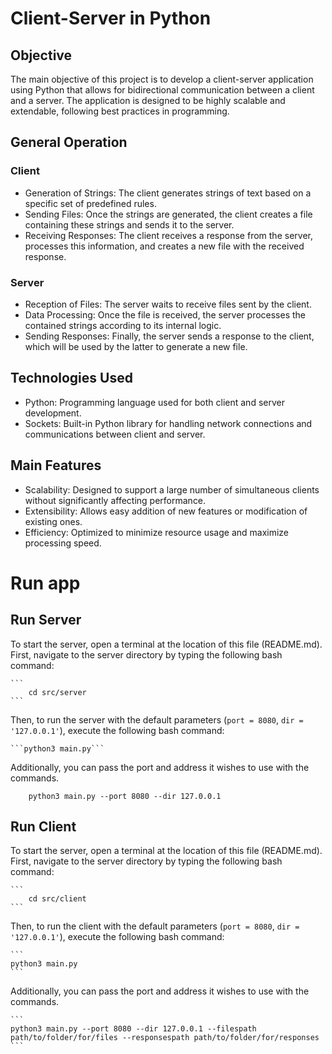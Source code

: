 # Client-Server in Python
## Objective
The main objective of this project is to develop a client-server application using Python that allows for bidirectional communication between a client and a server. The application is designed to be highly scalable and extendable, following best practices in programming.

## General Operation
### Client
- Generation of Strings: The client generates strings of text based on a specific set of predefined rules.
- Sending Files: Once the strings are generated, the client creates a file containing these strings and sends it to the server.
- Receiving Responses: The client receives a response from the server, processes this information, and creates a new file with the received response.
### Server
- Reception of Files: The server waits to receive files sent by the client.
- Data Processing: Once the file is received, the server processes the contained strings according to its internal logic.
- Sending Responses: Finally, the server sends a response to the client, which will be used by the latter to generate a new file.
## Technologies Used
- Python: Programming language used for both client and server development.
- Sockets: Built-in Python library for handling network connections and communications between client and server.
## Main Features
- Scalability: Designed to support a large number of simultaneous clients without significantly affecting performance.
- Extensibility: Allows easy addition of new features or modification of existing ones.
- Efficiency: Optimized to minimize resource usage and maximize processing speed.

# Run app
## Run Server
To start the server, open a terminal at the location of this file (README.md). First, navigate to the server directory by typing the following bash command: 

    ```
        cd src/server
    ```

Then, to run the server with the default parameters (`port = 8080`, `dir = '127.0.0.1'`), execute the following bash command:    

    ```python3 main.py```

Additionally, you can pass the port and address it wishes to use with the commands.    

    
        python3 main.py --port 8080 --dir 127.0.0.1

## Run Client
To start the server, open a terminal at the location of this file (README.md). First, navigate to the server directory by typing the following bash command: 

    ```
        cd src/client
    ```

Then, to run the client with the default parameters (`port = 8080`, `dir = '127.0.0.1'`), execute the following bash command:    

    ```
    python3 main.py
    ```

Additionally, you can pass the port and address it wishes to use with the commands.    

    ```
    python3 main.py --port 8080 --dir 127.0.0.1 --filespath path/to/folder/for/files --responsespath path/to/folder/for/responses
    ```

